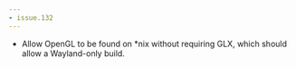```yaml
---
- issue.132
---
```

- Allow OpenGL to be found on *nix without requiring GLX, which should allow a Wayland-only build.
